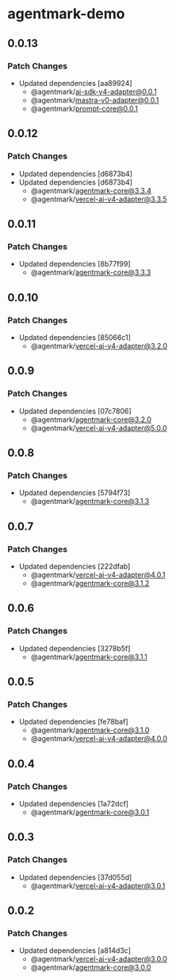 # agentmark-demo

## 0.0.13

### Patch Changes

- Updated dependencies [aa89924]
  - @agentmark/ai-sdk-v4-adapter@0.0.1
  - @agentmark/mastra-v0-adapter@0.0.1
  - @agentmark/prompt-core@0.0.1

## 0.0.12

### Patch Changes

- Updated dependencies [d6873b4]
- Updated dependencies [d6873b4]
  - @agentmark/agentmark-core@3.3.4
  - @agentmark/vercel-ai-v4-adapter@3.3.5

## 0.0.11

### Patch Changes

- Updated dependencies [8b77f99]
  - @agentmark/agentmark-core@3.3.3

## 0.0.10

### Patch Changes

- Updated dependencies [85066c1]
  - @agentmark/vercel-ai-v4-adapter@3.2.0

## 0.0.9

### Patch Changes

- Updated dependencies [07c7806]
  - @agentmark/agentmark-core@3.2.0
  - @agentmark/vercel-ai-v4-adapter@5.0.0

## 0.0.8

### Patch Changes

- Updated dependencies [5794f73]
  - @agentmark/agentmark-core@3.1.3

## 0.0.7

### Patch Changes

- Updated dependencies [222dfab]
  - @agentmark/vercel-ai-v4-adapter@4.0.1
  - @agentmark/agentmark-core@3.1.2

## 0.0.6

### Patch Changes

- Updated dependencies [3278b5f]
  - @agentmark/agentmark-core@3.1.1

## 0.0.5

### Patch Changes

- Updated dependencies [fe78baf]
  - @agentmark/agentmark-core@3.1.0
  - @agentmark/vercel-ai-v4-adapter@4.0.0

## 0.0.4

### Patch Changes

- Updated dependencies [1a72dcf]
  - @agentmark/agentmark-core@3.0.1

## 0.0.3

### Patch Changes

- Updated dependencies [37d055d]
  - @agentmark/vercel-ai-v4-adapter@3.0.1

## 0.0.2

### Patch Changes

- Updated dependencies [a814d3c]
  - @agentmark/vercel-ai-v4-adapter@3.0.0
  - @agentmark/agentmark-core@3.0.0
